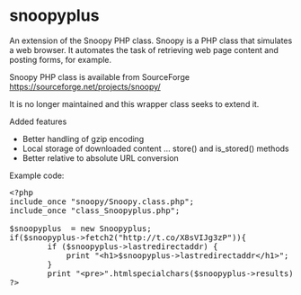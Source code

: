 # snoopyplus
An extension of the Snoopy PHP class. Snoopy is a PHP class that simulates a web browser. It automates the task of retrieving web page content and posting forms, for example.

Snoopy PHP class is available from SourceForge https://sourceforge.net/projects/snoopy/

It is no longer maintained and this wrapper class seeks to extend it.

Added features

<ul>
<li>Better handling of gzip encoding</li>
<li>Local storage of downloaded content ... store() and is_stored() methods</li>
<li>Better relative to absolute URL conversion</li>
</ul>

Example code:

<pre>
&lt;?php
include_once &quot;snoopy/Snoopy.class.php&quot;;
include_once &quot;class_Snoopyplus.php&quot;;

$snoopyplus  = new Snoopyplus;
if($snoopyplus-&gt;fetch2(&quot;http://t.co/X8sVIJg3zP&quot;)){
		if ($snoopyplus-&gt;lastredirectaddr) {
			print &quot;&lt;h1&gt;$snoopyplus-&gt;lastredirectaddr&lt;/h1&gt;&quot;;
		}
		print &quot;&lt;pre&gt;&quot;.htmlspecialchars($snoopyplus-&gt;results).&quot;&lt;/pre&gt;&quot;;
?&gt;
</pre>
